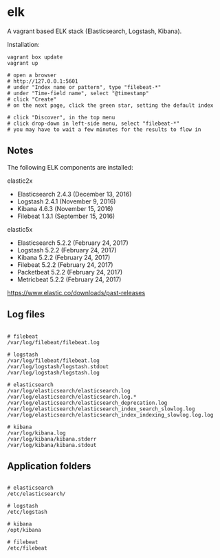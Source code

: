 # elk

A vagrant based ELK stack (Elasticsearch, Logstash, Kibana).

Installation:
```shell
vagrant box update
vagrant up

# open a browser
# http://127.0.0.1:5601
# under "Index name or pattern", type "filebeat-*"
# under "Time-field name", select "@timestamp"
# click "Create"
# on the next page, click the green star, setting the default index

# click "Discover", in the top menu
# click drop-down in left-side menu, select "filebeat-*"
# you may have to wait a few minutes for the results to flow in
```

## Notes

The following ELK components are installed:

elastic2x
- Elasticsearch 2.4.3 (December 13, 2016)
- Logstash 		2.4.1 (November 9, 2016)
- Kibana 		4.6.3 (November 15, 2016)
- Filebeat 		1.3.1 (September 15, 2016)

elastic5x
- Elasticsearch 5.2.2 (February 24, 2017)
- Logstash 		5.2.2 (February 24, 2017)
- Kibana 		5.2.2 (February 24, 2017)
- Filebeat 		5.2.2 (February 24, 2017)
- Packetbeat 	5.2.2 (February 24, 2017)
- Metricbeat 	5.2.2 (February 24, 2017)

https://www.elastic.co/downloads/past-releases



## Log files
```shell

# filebeat
/var/log/filebeat/filebeat.log

# logstash
/var/log/filebeat/filebeat.log
/var/log/logstash/logstash.stdout
/var/log/logstash/logstash.log

# elasticsearch
/var/log/elasticsearch/elasticsearch.log
/var/log/elasticsearch/elasticsearch.log.*
/var/log/elasticsearch/elasticsearch_deprecation.log
/var/log/elasticsearch/elasticsearch_index_search_slowlog.log
/var/log/elasticsearch/elasticsearch_index_indexing_slowlog.log.log

# kibana
/var/log/kibana.log
/var/log/kibana/kibana.stderr
/var/log/kibana/kibana.stdout
```



## Application folders
```shell

# elasticsearch
/etc/elasticsearch/

# logstash
/etc/logstash

# kibana
/opt/kibana

# filebeat
/etc/filebeat
```
